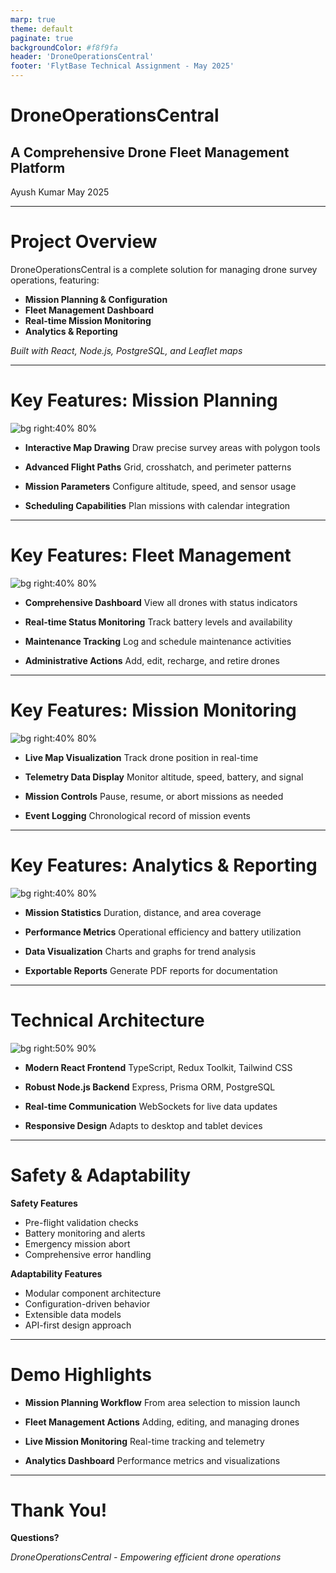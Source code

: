 ```yaml
---
marp: true
theme: default
paginate: true
backgroundColor: #f8f9fa
header: 'DroneOperationsCentral'
footer: 'FlytBase Technical Assignment - May 2025'
---
```


<!-- _class: lead -->
# DroneOperationsCentral

## A Comprehensive Drone Fleet Management Platform

Ayush Kumar
May 2025

---

# Project Overview

DroneOperationsCentral is a complete solution for managing drone survey operations, featuring:

- **Mission Planning & Configuration**
- **Fleet Management Dashboard**
- **Real-time Mission Monitoring**
- **Analytics & Reporting**

*Built with React, Node.js, PostgreSQL, and Leaflet maps*

---

# Key Features: Mission Planning

![bg right:40% 80%](https://images.unsplash.com/photo-1508444845599-5c89863b1c44?q=80&w=1000)

- **Interactive Map Drawing**
  Draw precise survey areas with polygon tools

- **Advanced Flight Paths**
  Grid, crosshatch, and perimeter patterns

- **Mission Parameters**
  Configure altitude, speed, and sensor usage

- **Scheduling Capabilities**
  Plan missions with calendar integration

---

# Key Features: Fleet Management

![bg right:40% 80%](https://images.unsplash.com/photo-1473968512647-3e447244af8f?q=80&w=1000)

- **Comprehensive Dashboard**
  View all drones with status indicators

- **Real-time Status Monitoring**
  Track battery levels and availability

- **Maintenance Tracking**
  Log and schedule maintenance activities

- **Administrative Actions**
  Add, edit, recharge, and retire drones

---

# Key Features: Mission Monitoring

![bg right:40% 80%](https://images.unsplash.com/photo-1527977966376-1c8408f9f108?q=80&w=1000)

- **Live Map Visualization**
  Track drone position in real-time

- **Telemetry Data Display**
  Monitor altitude, speed, battery, and signal

- **Mission Controls**
  Pause, resume, or abort missions as needed

- **Event Logging**
  Chronological record of mission events

---

# Key Features: Analytics & Reporting

![bg right:40% 80%](https://images.unsplash.com/photo-1551288049-bebda4e38f71?q=80&w=1000)

- **Mission Statistics**
  Duration, distance, and area coverage

- **Performance Metrics**
  Operational efficiency and battery utilization

- **Data Visualization**
  Charts and graphs for trend analysis

- **Exportable Reports**
  Generate PDF reports for documentation

---

# Technical Architecture

![bg right:50% 90%](https://miro.medium.com/v2/resize:fit:1200/1*Y5S3wOm52_6gPHgXPf2qqw.jpeg)

- **Modern React Frontend**
  TypeScript, Redux Toolkit, Tailwind CSS

- **Robust Node.js Backend**
  Express, Prisma ORM, PostgreSQL

- **Real-time Communication**
  WebSockets for live data updates

- **Responsive Design**
  Adapts to desktop and tablet devices

---

# Safety & Adaptability

**Safety Features**
- Pre-flight validation checks
- Battery monitoring and alerts
- Emergency mission abort
- Comprehensive error handling

**Adaptability Features**
- Modular component architecture
- Configuration-driven behavior
- Extensible data models
- API-first design approach

---

# Demo Highlights

- **Mission Planning Workflow**
  From area selection to mission launch

- **Fleet Management Actions**
  Adding, editing, and managing drones

- **Live Mission Monitoring**
  Real-time tracking and telemetry

- **Analytics Dashboard**
  Performance metrics and visualizations

---

<!-- _class: lead -->
# Thank You!

**Questions?**


*DroneOperationsCentral - Empowering efficient drone operations*

